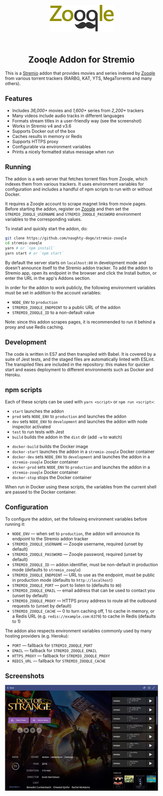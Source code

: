 <div align="center">
  <br><br><br>
  <img src="/static/logo.png">
  <br><br><br>
</div>
<h1 align="center" style="border: 0">Zooqle Addon for Stremio</h1>

This is a [Stremio](https://www.stremio.com/) addon that provides movies and series indexed by [Zooqle](https://zooqle.com/) from various torrent trackers (RARBG, KAT, YTS, MegaTorrents and many others).


## Features

- Includes _36,000+_ movies and _1,600+_ series from _2,200+_ trackers
- Many videos include audio tracks in different languages
- Formats stream titles in a user-friendly way (see the screenshot)
- Works in Stremio v4 and v3.6
- Supports Docker out of the box
- Caches results in memory or Redis
- Supports HTTPS proxy
- Configurable via environment variables
- Prints a nicely formatted status message when run


## Running

The addon is a web server that fetches torrent files from Zooqle, which indexes them from various trackers. It uses environment variables for configuration and includes a handful of npm scripts to run with or without Docker.

It requires a Zooqle account to scrape magnet links from movie pages. Before starting the addon, register on [Zooqle](https://zooqle.com) and then set the `STREMIO_ZOOQLE_USERNAME` and `STREMIO_ZOOQLE_PASSWORD` environment variables to the corresponding values.

To install and quickly start the addon, do:

```bash
git clone https://github.com/naughty-doge/stremio-zooqle
cd stremio-zooqle
yarn # or `npm install`
yarn start # or `npm start`
```

By default the server starts on `localhost:80` in development mode and doesn't announce itself to the Stremio addon tracker. To add the addon to Stremio app, open its endpoint in the browser and click the Install button, or enter the URL in the app's Addons section.

In order for the addon to work publicly, the following environment variables must be set in addition to the account variables:
- `NODE_ENV` to `production`
- `STREMIO_ZOOQLE_ENDPOINT` to a public URL of the addon
- `STREMIO_ZOOQLE_ID` to a non-default value

Note: since this addon scrapes pages, it is recommended to run it behind a proxy and use Redis caching.


## Development

The code is written in ES7 and then transpiled with Babel. It is covered by a suite of Jest tests, and the staged files are automatically linted with ESLint. The transpiled files are included in the repository: this makes for quicker start and eases deployment to different environments such as Docker and Heroku.


## npm scripts

Each of these scripts can be used with `yarn <script>` or `npm run <script>`:

- `start` launches the addon
- `prod` sets `NODE_ENV` to `production` and launches the addon
- `dev` sets `NODE_ENV` to `development` and launches the addon with node inspector activated
- `test` to run tests with Jest
- `build` builds the addon in the `dist` dir (add `-w` to watch)

* `docker-build` builds the Docker image
* `docker-start` launches the addon in a `stremio-zooqle` Docker container
* `docker-dev` sets `NODE_ENV` to `development` and launches the addon in a `stremio-zooqle` Docker container
* `docker-prod` sets `NODE_ENV` to `production` and launches the addon in a `stremio-zooqle` Docker container
* `docker-stop` stops the Docker container

When run in Docker using these scripts, the variables from the current shell are passed to the Docker container.


## Configuration

To configure the addon, set the following environment variables before running it:

- `NODE_ENV` — when set to `production`, the addon will announce its endpoint to the Stremio addon tracker
- `STREMIO_ZOOQLE_USERNAME` — Zooqle username, required (unset by default)
- `STREMIO_ZOOQLE_PASSWORD` — Zooqle password, required (unset by default)
- `STREMIO_ZOOQLE_ID` — addon identifier, must be non-default in production mode (defaults to `stremio_zooqle`)
- `STREMIO_ZOOQLE_ENDPOINT` — URL to use as the endpoint, must be public in production mode (defaults to `http://localhost`)
- `STREMIO_ZOOQLE_PORT` — port to listen to (defaults to `80`)
- `STREMIO_ZOOQLE_EMAIL` — email address that can be used to contact you (unset by default)
- `STREMIO_ZOOQLE_PROXY` — HTTPS proxy address to route all the outbound requests to (unset by default)
- `STREMIO_ZOOQLE_CACHE` — 0 to turn caching off, 1 to cache in memory, or a Redis URL (e.g. `redis://example.com:6379`) to cache in Redis (defaults to 1)

The addon also respects environment variables commonly used by many hosting providers (e.g. Heroku):

- `PORT` — fallback for `STREMIO_ZOOQLE_PORT`
- `EMAIL` — fallback for `STREMIO_ZOOQLE_EMAIL`
- `HTTPS_PROXY` — fallback for `STREMIO_ZOOQLE_PROXY`
- `REDIS_URL` — fallback for `STREMIO_ZOOQLE_CACHE`


## Screenshots

![Discover](/static/screenshot_movie.jpg)
